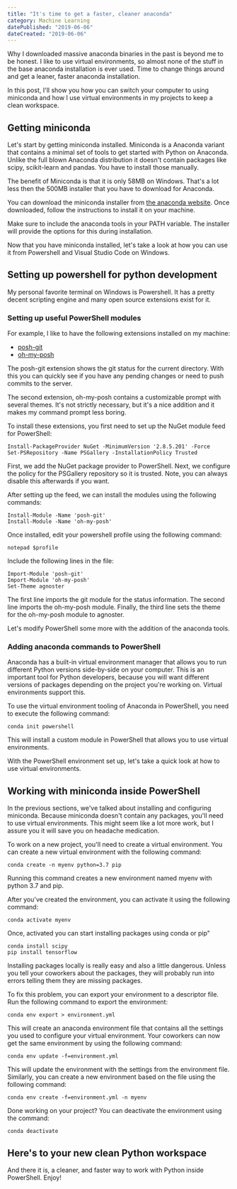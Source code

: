 ```yaml
---
title: "It's time to get a faster, cleaner anaconda"
category: Machine Learning
datePublished: "2019-06-06"
dateCreated: "2019-06-06"
---
```


<p>Why I downloaded massive anaconda binaries in the past is beyond me to be honest. I like to use virtual environments, so almost none of the stuff in the base anaconda installation is ever used. Time to change things around and get a leaner, faster anaconda installation.</p><p>In this post, I'll show you how you can switch your computer to using miniconda and how I use virtual environments in my projects to keep a clean workspace.</p><h2 id="getting-miniconda">Getting miniconda</h2><p>Let's start by getting miniconda installed. Miniconda is a Anaconda variant that contains a minimal set of tools to get started with Python on Anaconda. Unlike the full blown Anaconda distribution it doesn't contain packages like scipy, scikit-learn and pandas. You have to install those manually.</p><p>The benefit of Miniconda is that it is only 58MB on Windows. That's a lot less then the 500MB installer that you have to download for Anaconda.</p><p>You can download the miniconda installer from <a href="https://docs.conda.io/en/latest/miniconda.html">the anaconda website</a>. Once downloaded, follow the instructions to install it on your machine.</p><p>Make sure to include the anaconda tools in your PATH variable. The installer will provide the options for this during installation.</p><p>Now that you have miniconda installed, let's take a look at how you can use it from Powershell and Visual Studio Code on Windows.</p><h2 id="setting-up-powershell-for-python-development">Setting up powershell for python development</h2><p>My personal favorite terminal on Windows is Powershell. It has a pretty decent scripting engine and many open source extensions exist for it.</p><h3 id="setting-up-useful-powershell-modules">Setting up useful PowerShell modules</h3><p>For example, I like to have the following extensions installed on my machine:</p><ul><li><a href="https://github.com/dahlbyk/posh-git">posh-git</a></li><li><a href="https://github.com/JanDeDobbeleer/oh-my-posh">oh-my-posh</a></li></ul><p>The posh-git extension shows the git status for the current directory. With this you can quickly see if you have any pending changes or need to push commits to the server.</p><p>The second extension, oh-my-posh contains a customizable prompt with several themes. It's not strictly necessary, but it's a nice addition and it makes my command prompt less boring.</p><p>To install these extensions, you first need to set up the NuGet module feed for PowerShell:</p><pre><code>Install-PackageProvider NuGet -MinimumVersion '2.8.5.201' -Force
Set-PSRepository -Name PSGallery -InstallationPolicy Trusted</code></pre><p>First, we add the NuGet package provider to PowerShell. Next, we configure the policy for the PSGallery repository so it is trusted. Note, you can always disable this afterwards if you want.</p><p>After setting up the feed, we can install the modules using the following commands:</p><pre><code>Install-Module -Name 'posh-git'
Install-Module -Name 'oh-my-posh'</code></pre><p>Once installed, edit your powershell profile using the following command:</p><pre><code>notepad $profile</code></pre><p>Include the following lines in the file:</p><pre><code>Import-Module 'posh-git'
Import-Module 'oh-my-posh'
Set-Theme agnoster</code></pre><p>The first line imports the git module for the status information. The second line imports the oh-my-posh module. Finally, the third line sets the theme for the oh-my-posh module to agnoster.</p><p>Let's modify PowerShell some more with the addition of the anaconda tools.</p><h3 id="adding-anaconda-commands-to-powershell">Adding anaconda commands to PowerShell</h3><p>Anaconda has a built-in virtual environment manager that allows you to run different Python versions side-by-side on your computer. This is an important tool for Python developers, because you will want different versions of packages depending on the project you're working on. Virtual environments support this.</p><p>To use the virtual environment tooling of Anaconda in PowerShell, you need to execute the following command:</p><pre><code>conda init powershell</code></pre><p>This will install a custom module in PowerShell that allows you to use virtual environments.</p><p>With the PowerShell environment set up, let's take a quick look at how to use virtual environments.</p><h2 id="working-with-miniconda-inside-powershell">Working with miniconda inside PowerShell</h2><p>In the previous sections, we've talked about installing and configuring miniconda. Because miniconda doesn't contain any packages, you'll need to use virtual environments. This might seem like a lot more work, but I assure you it will save you on headache medication. </p><p>To work on a new project, you'll need to create a virtual environment. You can create a new virtual environment with the following command:</p><pre><code>conda create -n myenv python=3.7 pip</code></pre><p>Running this command creates a new environment named myenv with python 3.7 and pip. </p><p>After you've created the environment, you can activate it using the following command:</p><pre><code>conda activate myenv</code></pre><p>Once, activated you can start installing packages using conda or pip"</p><pre><code>conda install scipy
pip install tensorflow</code></pre><p>Installing packages locally is really easy and also a little dangerous. Unless you tell your coworkers about the packages, they will probably run into errors telling them they are missing packages.</p><p>To fix this problem, you can export your environment to a descriptor file. Run the following command to export the environment:</p><pre><code>conda env export &gt; environment.yml</code></pre><p>This will create an anaconda environment file that contains all the settings you used to configure your virtual environment. Your coworkers can now get the same environment by using the following command:</p><pre><code>conda env update -f=environment.yml</code></pre><p>This will update the environment with the settings from the environment file. Similarly, you can create a new environment based on the file using the following command:</p><pre><code>conda env create -f=environment.yml -n myenv</code></pre><p>Done working on your project? You can deactivate the environment using the command:</p><pre><code>conda deactivate</code></pre><h2 id="here-s-to-your-new-clean-python-workspace">Here's to your new clean Python workspace</h2><p>And there it is, a cleaner, and faster way to work with Python inside PowerShell. Enjoy!</p>
